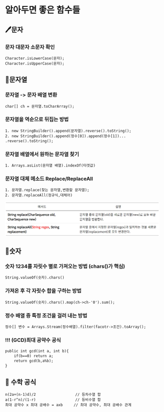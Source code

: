 # 알아두면 좋은 함수들

## 🖊️문자

### 문자 대문자 소문자 확인
```
Character.isLowerCase(문자);
Character.isUpperCase(문자);
```

## 📮문자열

### 문자열 -> 문자 배열 변환
```
char[] ch = 문자열.toCharArray();
```

### 문자열을 역순으로 뒤집는 방법
```
1. new StringBuilder().append(문자열).reverse().toString();
2. new StringBuilder().append(정수[0]).append(정수[1])... .reverse().toString();
```

### 문자열 배열에서 원하는 문자열 찾기
```
1. Arrays.asList(문자열 배열).indexOf(타겟값)
```

### 문자열 대체 메소드 Replace/ReplaceAll
```
1. 문자열.replace(찾는 문자열,변환할 문자열);
2. 문자열.replaceAll(정규식,대체어)
```
![img.png](replace,replaceAll차이.png)

## 🔢숫자

### 숫자 1234를 자릿수 별로 가져오는 방법 (chars()가 핵심)
```
String.valueOf(숫자).chars() 
```

### 가져온 후 각 자릿수 합을 구하는 방법
```
String.valueOf(숫자).chars().map(ch->ch-'0').sum();
```

### 정수 배열 중 특정 조건을 걸러 내는 방법
```
정수[] 변수 = Arrays.Stream(정수배열).filter(facotr->조건).toArray();
```

### !!! (GCD)최대 공약수 공식
```
public int gcd(int a, int b){
    if(b==0) return a;
    return gcd(b,a%b);
}
```

## 📐 수학 공식
```
n(2a+(n-1)d)/2                  // 등차수열 합
a(1-r^n)/(1-r)                  // 등비수열 합
최대 공약수 x 최대 공배수 = axb     // 최대 공약수, 최대 공배수 관계
```
